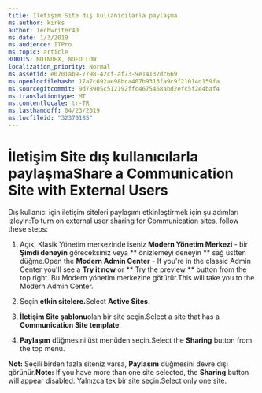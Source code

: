 ```yaml
---
title: İletişim Site dış kullanıcılarla paylaşma
ms.author: kirks
author: Techwriter40
ms.date: 1/3/2019
ms.audience: ITPro
ms.topic: article
ROBOTS: NOINDEX, NOFOLLOW
localization_priority: Normal
ms.assetid: e0701ab9-7798-42cf-af73-9e14132dc669
ms.openlocfilehash: 17a7c692ae98bca407b9313fa9c9f21014d159fa
ms.sourcegitcommit: 9d78905c512192ffc4675468abd2efc5f2e4baf4
ms.translationtype: MT
ms.contentlocale: tr-TR
ms.lasthandoff: 04/23/2019
ms.locfileid: "32370185"
---
```

# <a name="share-a-communication-site-with-external-users"></a><span data-ttu-id="30e26-102">İletişim Site dış kullanıcılarla paylaşma</span><span class="sxs-lookup"><span data-stu-id="30e26-102">Share a Communication Site with External Users</span></span>

<span data-ttu-id="30e26-103">Dış kullanıcı için iletişim siteleri paylaşımı etkinleştirmek için şu adımları izleyin:</span><span class="sxs-lookup"><span data-stu-id="30e26-103">To turn on external user sharing for Communication sites, follow these steps:</span></span> 
  
1. <span data-ttu-id="30e26-104">Açık, Klasik Yönetim merkezinde iseniz **Modern Yönetim Merkezi** - bir **Şimdi deneyin** göreceksiniz veya \*\* önizlemeyi deneyin \*\* sağ üstten düğme.</span><span class="sxs-lookup"><span data-stu-id="30e26-104">Open the **Modern Admin Center** - If you're in the classic Admin Center you'll see a **Try it now** or \*\* Try the preview \*\* button from the top right.</span></span> <span data-ttu-id="30e26-105">Bu Modern yönetim merkezine götürür.</span><span class="sxs-lookup"><span data-stu-id="30e26-105">This will take you to the Modern Admin Center.</span></span> 
  
2. <span data-ttu-id="30e26-106">Seçin **etkin sitelere.**</span><span class="sxs-lookup"><span data-stu-id="30e26-106">Select **Active Sites.**</span></span>
  
3. <span data-ttu-id="30e26-107">**İletişim Site şablonu**olan bir site seçin.</span><span class="sxs-lookup"><span data-stu-id="30e26-107">Select a site that has a **Communication Site template**.</span></span> 
  
4. <span data-ttu-id="30e26-108">**Paylaşım** düğmesini üst menüden seçin.</span><span class="sxs-lookup"><span data-stu-id="30e26-108">Select the **Sharing** button from the top menu.</span></span> 
  
 <span data-ttu-id="30e26-109">**Not:** Seçili birden fazla siteniz varsa, **Paylaşım** düğmesini devre dışı görünür.</span><span class="sxs-lookup"><span data-stu-id="30e26-109">**Note:** If you have more than one site selected, the **Sharing** button will appear disabled.</span></span> <span data-ttu-id="30e26-110">Yalnızca tek bir site seçin.</span><span class="sxs-lookup"><span data-stu-id="30e26-110">Select only one site.</span></span> 
  

